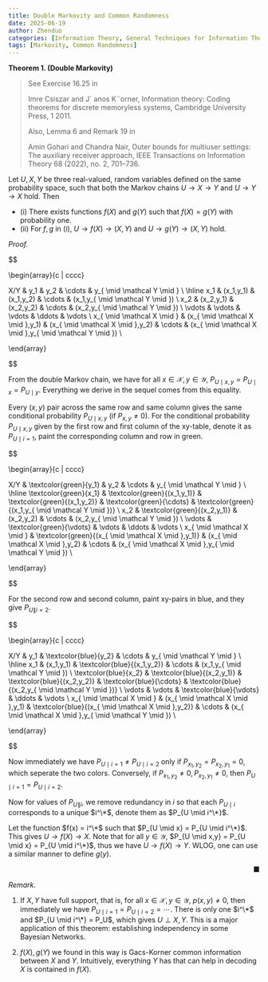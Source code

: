 ```yaml
---
title: Double Markovity and Common Randomness
date: 2025-06-19
author: Zhenduo
categories: [Information Theory, General Techniques for Information Theory]
tags: [Markovity, Common Randomness]
---
```



**Theorem 1.  (Double Markovity)**

> See Exercise  16.25 in 
>
> Imre Csiszar and J´ anos K¨orner, Information theory: Coding theorems for discrete memoryless systems, Cambridge University Press, 1 2011.
>
>Also, Lemma 6 and Remark 19 in
>
> Amin Gohari and Chandra Nair, Outer bounds for multiuser settings: The auxiliary receiver approach, IEEE Transactions on Information Theory 68 (2022), no. 2, 701–736.

Let $U,X,Y$ be three real-valued, random variables defined on the same probability space, such that both the Markov chains $U \rightarrow X \rightarrow Y$ and $U \rightarrow Y \rightarrow X$ hold. Then

- (i) There exists functions $f(X)$ and $g(Y)$ such that $f(X) = g(Y)$ with probability one.
- (ii) For $f,g$ in (i),  $U \rightarrow f(X) \rightarrow (X,Y)$ and $U \rightarrow g(Y) \rightarrow (X,Y)$ hold.

*Proof.*

$$

\begin{array}{c | cccc}

X/Y & y_1 & y_2 & \cdots & y_{ \mid \mathcal Y  \mid } \\
\hline
x_1 & (x_1,y_1) & (x_1,y_2) & \cdots & (x_1,y_{ \mid \mathcal Y \mid }) \\
x_2 & (x_2,y_1) & (x_2,y_2) & \cdots & (x_2,y_{ \mid \mathcal Y \mid }) \\
\vdots & \vdots & \vdots & \ddots & \vdots \\
x_{ \mid \mathcal X \mid } & (x_{ \mid \mathcal X \mid },y_1) & (x_{ \mid \mathcal X \mid },y_2) & \cdots & (x_{ \mid \mathcal X \mid },y_{ \mid \mathcal Y \mid }) \\

\end{array}

$$

From the double Markov chain, we have for all $x \in \mathcal X, y \in \mathcal Y$, $P_{U \mid  x,y} = P_{U \mid x} = P_{U \mid y}$. Everything we derive in the sequel comes from this equality.

Every $(x,y)$ pair across the same row and same column gives the same conditional probability $P_{U \mid x,y}$ (if $P_{x,y} \neq 0$). For the conditional probability $P_{U \mid x,y}$ given by the first row and first column of the xy-table, denote it as $P_{U \mid i=1}$, paint the corresponding column and row in green. 

$$

\begin{array}{c | cccc}

X/Y & \textcolor{green}{y_1} & y_2 & \cdots & y_{ \mid \mathcal Y  \mid } \\
\hline
\textcolor{green}{x_1} & \textcolor{green}{(x_1,y_1)} & \textcolor{green}{(x_1,y_2)} & \textcolor{green}{\cdots} & \textcolor{green}{(x_1,y_{ \mid \mathcal Y \mid })} 
\\
x_2 & \textcolor{green}{(x_2,y_1)} & (x_2,y_2) & \cdots & (x_2,y_{ \mid \mathcal Y \mid }) 
\\
\vdots & \textcolor{green}{\vdots} & \vdots & \ddots & \vdots 
\\
x_{ \mid \mathcal X \mid } & \textcolor{green}{(x_{ \mid \mathcal X \mid },y_1)} & (x_{ \mid \mathcal X \mid },y_2) & \cdots & (x_{ \mid \mathcal X \mid },y_{ \mid \mathcal Y \mid }) 
\\

\end{array}

$$

For the second row and second column, paint xy-pairs in blue, and they give $P_{U \| i=2}$.

$$

\begin{array}{c | cccc}

X/Y & y_1 & \textcolor{blue}{y_2} & \cdots & y_{ \mid \mathcal Y  \mid } \\
\hline
x_1 & (x_1,y_1) & \textcolor{blue}{(x_1,y_2)} & \cdots & (x_1,y_{ \mid \mathcal Y \mid }) \\
\textcolor{blue}{x_2} & \textcolor{blue}{(x_2,y_1)} & \textcolor{blue}{(x_2,y_2)} & \textcolor{blue}{\cdots} & \textcolor{blue}{(x_2,y_{ \mid \mathcal Y \mid })} \\
\vdots & \vdots & \textcolor{blue}{\vdots} & \ddots & \vdots \\
x_{ \mid \mathcal X \mid } & (x_{ \mid \mathcal X \mid },y_1) & \textcolor{blue}{(x_{ \mid \mathcal X \mid },y_2)} & \cdots & (x_{ \mid \mathcal X \mid },y_{ \mid \mathcal Y \mid }) \\

\end{array}

$$

Now immediately we have $P_{U \mid i=1} \neq P_{U \mid i=2}$ only if $P_{x_1, y_2} = P_{x_2, y_1} = 0$, which seperate the two colors. Conversely, if $P_{x_1, y_2} \neq 0, P_{x_2, y_1} \neq 0$, then $P_{U \mid i=1} = P_{U \mid i=2}$.

Now for values of $P_{U \| i}$, we remove redundancy in $i$ so that each $P_{U \mid i}$ corresponds to a unique $i^\*$, denote them as $P_{U \mid i^\*}$.


Let the function $f(x) = i^\*$ such that $P_{U \mid x} = P_{U \mid i^\*}$. This gives $U \rightarrow f(X) \rightarrow X$. Note that for all $y \in \mathcal Y$, $P_{U \mid x,y} = P_{U \mid x} = P_{U \mid i^\*}$, thus we have $U \rightarrow f(X) \rightarrow Y$. WLOG, one can use a similar manner to define $g(y)$.

&nbsp;<span style="float: right;">■</span>

*Remark.*

1. If $X,Y$ have full support, that is, for all $x \in \mathcal X, y \in \mathcal Y$, $p(x,y) \neq 0$, then immediately we have $P_{U \mid i=1} = P_{U \mid i=2} = \cdots$. There is only one $i^\*$ and $P_{U \mid i^\*} = P_U$, which gives $U \perp X,Y$. This is a major application of this theorem: establishing independency in some Bayesian Networks.

2. $f(X), g(Y)$ we found in this way is Gacs-Korner common information between $X$ and $Y$. Intuitively, everything $Y$ has that can help in decoding $X$ is contained in $f(X)$.

